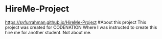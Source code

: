 # HireMe-Project
https://syfurrahman.github.io/HireMe-Project
#About this project
This project was created for CODENATION Where I was instructed to create this hire me for another student. Not about me.
